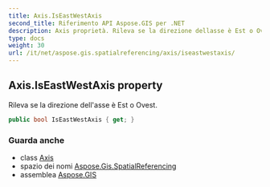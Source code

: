 ```yaml
---
title: Axis.IsEastWestAxis
second_title: Riferimento API Aspose.GIS per .NET
description: Axis proprietà. Rileva se la direzione dellasse è Est o Ovest.
type: docs
weight: 30
url: /it/net/aspose.gis.spatialreferencing/axis/iseastwestaxis/
---
```

## Axis.IsEastWestAxis property

Rileva se la direzione dell'asse è Est o Ovest.

```csharp
public bool IsEastWestAxis { get; }
```

### Guarda anche

* class [Axis](../)
* spazio dei nomi [Aspose.Gis.SpatialReferencing](../../axis/)
* assemblea [Aspose.GIS](../../../)


